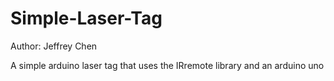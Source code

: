 # Simple-Laser-Tag
Author: Jeffrey Chen

A simple arduino laser tag that uses the IRremote library and an arduino uno
